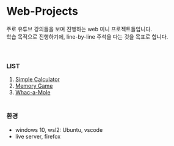 # Web-Projects

주로 유튜브 강의들을 보며 진행하는 web 미니 프로젝트들입니다.  
학습 목적으로 진행하기에, line-by-line 주석을 다는 것을 목표로 합니다.  
<br><br>

### LIST
1. [Simple Calculator](https://github.com/Akfvh/web/tree/master/calculator)
2. [Memory Game](https://github.com/Akfvh/web/tree/master/memoryGame)  
3. [Whac-a-Mole](https://github.com/Akfvh/web/tree/master/whac-a-mole)
<br><br>  


### 환경
- windows 10, wsl2: Ubuntu, vscode
- live server, firefox